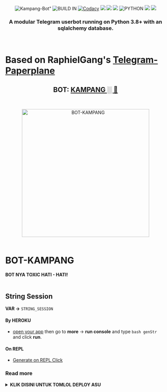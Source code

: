 <p align="center">
    <img alt=Kampang-Bot" src="https://img.shields.io/badge/Kampang%20VERSION-4.+-brightgreen"/>
    <img alt="BUILD IN" src="https://img.shields.io/badge/BUILD%20-Last Day-brightgreen"/>
    <a href="https://travis-ci.com/ManusiaRakitan/Kampang-Bot.svg?branch=Kampang" /></a>
    <a href="https://app.codacy.com/gh/ManusiaRakitan/Kampang-Bot/dashboard"> <img src="https://img.shields.io/codacy/grade/a8f0747a964e4712818a28d2a7f4edd3?color=blue&logo=codacy&style=for-the-badge" alt="Codacy" /></a>
    <a href="https://github.com/ManusiaRakitan/Kampang-Bot"> <img src="https://img.shields.io/github/repo-size/ManusiaRakitan/Kampang-Bot?logo=github&style=for-the-badge" /></a>
    <a href="https://github.com/ManusiaRakitan/Kampang-Bot/network/members"> <img src="https://img.shields.io/github/forks/ManusiaRakitan/Kampang-Bot?logo=github&style=for-the-badge" /></a>
    <a href="https://pypi.org/project/Telethon/"> <img src="https://img.shields.io/pypi/v/telethon?label=telethon&logo=pypi&logoColor=white&style=for-the-badge" /></a>
    <img alt="PYTHON" src="https://img.shields.io/badge/PYTHON-v3.9.2-blue?style=for-the-badge&logo=appveyor"/>
    <a href="https://hub.docker.com/r/koala21/kampangbot"> <img src="https://img.shields.io/docker/image-size/koala21/kampangbot/buster?label=docker%20image%20size&logo=docker&style=for-the-badge" /></a>
    <a href="https://hub.docker.com/r/koala21/kampangbot/buster"> <img src="https://img.shields.io/docker/v/koala21/kampangbot/buster?label=docker%20version&logo=docker&style=for-the-badge" /></a>
   </p>


<h3 align="center">A modular Telegram userbot running on Python 3.8+ with an sqlalchemy database.</h3>
<p align="center">&nbsp;</p>

# Based on RaphielGang's [Telegram-Paperplane](https://github.com/RaphielGang/Telegram-Paperplane)

<h2 align="center"><b>BOT: <a href="https://telegram.dog/mixiologist">KAMPANG ░ 🐨</a></b></h2>
<br>
<p align="center">
   <a href="https://github.com/ManusiaRakitan/Kampang-Bot"><img src="https://media0.giphy.com/media/Hs0cX9Z3RR77c0MMA7/giphy.gif" alt="BOT-KAMPANG" width=400px></a>
   <br>
   <br>
</p>
<h1>BOT-KAMPANG</h1>
<b>BOT NYA TOXIC HATI - HATI!</b>
<br>
<br>

## String Session
**VAR ->** `STRING_SESSION`
#### By HEROKU
- [open your app](https://dashboard.heroku.com/apps/) then go to **more** -> **run console** and type `bash genStr` and click **run**.
#### On REPL
- [Generate on REPL Click](https://repl.it/@ManusiaRakitan/stringsession#README.md)
### Read more
<details>
  <summary><b>KLIK DISINI UNTUK TOMLOL DEPLOY ASU</b></summary>

## CARA DEPLOY? JANGAN MALAS BACA TOLOL 😈

```
* **[HEROKU](https://www.heroku.com/) Method** 🔧

  > First get API_KE & API_HASH in my.telegram.org (required)

  > Get String Session on command below run in your terminal (required)

  > Next click Deploy the button below. 

  > Fill in the required fields on heroku

  > Finally turn on the app and check the logs (settings -> view logs) enjoy :)
```

* DENGAN HEROKU:
<p align="center">
   <a href = "https://heroku.com/deploy?template=https://github.com/ragnarobot/Kampang-Bot/tree/Kampang"><img src="https://telegra.ph/file/34fa325c222a70badb02f.jpg" alt="Press to Takeoff" width="490px"></a>
</p>
<br>

## How to setup Google Drive
<p align="center"><a href="https://telegra.ph/How-To-Setup-Google-Drive-04-03"> <img src="https://raw.githubusercontent.com/ManusiaRakitan/Bot-Kampang/Kampang/userbot/resources/gd.png" alt="Click" width="210" height="34.45" /></a></p>

## Credits
*   [RaphielGang](https://github.com/RaphielGang) - Telegram-Paperplane
*   [AvinashReddy3108](https://github.com/AvinashReddy3108) - PaperplaneExtended
*   [Mkaraniya](https://github.com/mkaraniya) & [Dev73](https://github.com/Devp73) - OpenUserBot
*   [Mr.Miss](https://github.com/keselekpermen69) - UserButt
*   [adekmaulana](https://github.com/adekmaulana) - ProjectBish
*   [MoveAngel](https://github.com/MoveAngel) - One4uBot
*   [AidilAryanto](https://github.com/aidilaryanto) - ProjectDils 
*   [Alfianandaa](https://github.com/alfianandaa/ProjectAlf) - ProjectAlf
*   [AnggaR69s](https://github.com/GengKapak/DCLXVI) - DCLXVI
*   [kandnub](https://github.com/kandnub) - TG-UserBot
*   [༺αиυвιѕ༻](https://github.com/Dark-Princ3) - X-tra-Telegram
*   [Sahyam2019](https://github.com/sahyam2019/oub-remix) - oub-remix
*   [TeamUserge](https://github.com/UsergeTeam/Userge) - Userge
*   AND OTHER

## License
Licensed under [Raphielscape Public License](https://github.com/X-Newbie/XBot-Remix/blob/x-sql-extended/LICENSE) - Version 1.d, February 2020
